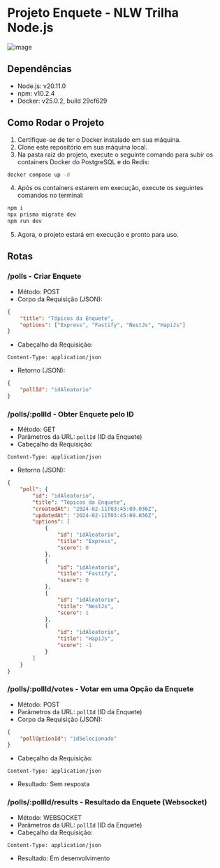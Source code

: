 # Projeto Enquete - NLW Trilha Node.js

![image](https://github.com/TDCAS/NLW-Trilha-node.js/assets/53353680/471b2095-8969-480f-a2d5-d2c445a6ff31)


## Dependências

- Node.js: v20.11.0
- npm: v10.2.4
- Docker: v25.0.2, build 29cf629

## Como Rodar o Projeto

1. Certifique-se de ter o Docker instalado em sua máquina.
2. Clone este repositório em sua máquina local.
3. Na pasta raiz do projeto, execute o seguinte comando para subir os containers Docker do PostgreSQL e do Redis:

```bash
docker compose up -d
```

4. Após os containers estarem em execução, execute os seguintes comandos no terminal:
```bash
npm i
npx prisma migrate dev
npm run dev
```

5. Agora, o projeto estará em execução e pronto para uso.

## Rotas

### /polls - Criar Enquete

- Método: POST
- Corpo da Requisição (JSON):

```json
{
	"title": "Tópicos da Enquete",
	"options": ["Express", "Fastify", "NestJs", "HapiJs"]
}
```

- Cabeçalho da Requisição:

```
Content-Type: application/json
```

- Retorno (JSON):

```json
{
	"pollId": "idAleatorio"
}
```

### /polls/:pollId - Obter Enquete pelo ID

- Método: GET
- Parâmetros da URL: `pollId` (ID da Enquete)
- Cabeçalho da Requisição:

```
Content-Type: application/json
```

- Retorno (JSON):

```json
{
	"poll": {
		"id": "idAleatorio",
		"title": "Tópicos da Enquete",
		"createdAt": "2024-02-11T03:45:09.036Z",
		"updatedAt": "2024-02-11T03:45:09.036Z",
		"options": [
			{
				"id": "idAleatorio",
				"title": "Express",
				"score": 0
			},
			{
				"id": "idAleatorio",
				"title": "Fastify",
				"score": 0
			},
			{
				"id": "idAleatorio",
				"title": "NestJs",
				"score": 1
			},
			{
				"id": "idAleatorio",
				"title": "HapiJs",
				"score": -1
			}
		]
	}
}
```

### /polls/:pollId/votes - Votar em uma Opção da Enquete

- Método: POST
- Parâmetros da URL: `pollId` (ID da Enquete)
- Corpo da Requisição (JSON):

```json
{
	"pollOptionId": "idSelecionado"
}
```

- Cabeçalho da Requisição:

```
Content-Type: application/json
```

- Resultado: Sem resposta

### /polls/:pollId/results - Resultado da Enquete (Websocket)

- Método: WEBSOCKET
- Parâmetros da URL: `pollId` (ID da Enquete)
- Cabeçalho da Requisição:

```
Content-Type: application/json
```

- Resultado: Em desenvolvimento
